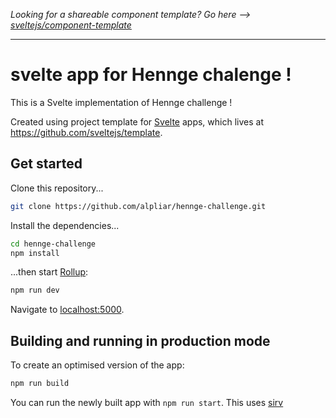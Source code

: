 *Looking for a shareable component template? Go here --> [sveltejs/component-template](https://github.com/sveltejs/component-template)*

---

# svelte app for Hennge chalenge !

This is a Svelte implementation of Hennge challenge !

Created using project template for [Svelte](https://svelte.dev) apps, which lives at https://github.com/sveltejs/template.

## Get started

Clone this repository...
```bash
git clone https://github.com/alpliar/hennge-challenge.git
```

Install the dependencies...

```bash
cd hennge-challenge
npm install
```

...then start [Rollup](https://rollupjs.org):

```bash
npm run dev
```

Navigate to [localhost:5000](http://localhost:5000).

## Building and running in production mode

To create an optimised version of the app:

```bash
npm run build
```

You can run the newly built app with `npm run start`. This uses [sirv](https://github.com/lukeed/sirv)
